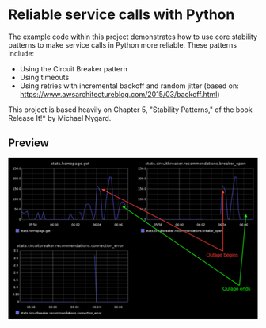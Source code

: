 # Reliable service calls with Python

The example code within this project demonstrates how to use core stability
patterns to make service calls in Python more reliable. These patterns include:

* Using the Circuit Breaker pattern
* Using timeouts
* Using retries with incremental backoff and random jitter (based on:
https://www.awsarchitectureblog.com/2015/03/backoff.html)

This project is based heavily on Chapter 5, "Stability Patterns," of the book
Release It!* by Michael Nygard.


## Preview

![Graphs during an outage simulation](images/outage_simulation.png)
